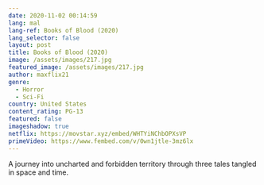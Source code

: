 ```yaml
---
date: 2020-11-02 00:14:59
lang: mal
lang-ref: Books of Blood (2020)
lang_selector: false
layout: post
title: Books of Blood (2020)
image: /assets/images/217.jpg
featured_image: /assets/images/217.jpg
author: maxflix21
genre:
  - Horror
  - Sci-Fi
country: United States
content_rating: PG-13
featured: false
imageshadow: true
netflix: https://movstar.xyz/embed/WHTYiNChbOPXsVP
primeVideo: https://www.fembed.com/v/0wn1jtle-3mz6lx
---
```

A journey into uncharted and forbidden territory through three tales tangled in space and time.